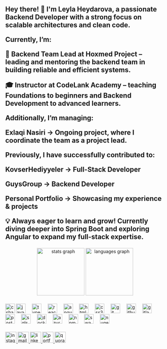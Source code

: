 <h2 align="left">Hey there! 👋 I'm Leyla Heydarova, a passionate Backend Developer with a strong focus on scalable architectures and clean code.

Currently, I’m:

🚀 Backend Team Lead at Hoxmed Project – leading and mentoring the backend team in building reliable and efficient systems.

🎓 Instructor at CodeLank Academy – teaching Foundations to beginners and Backend Development to advanced learners.

Additionally, I’m managing:

Exlaqi Nasiri → Ongoing project, where I coordinate the team as a project lead.

Previously, I have successfully contributed to:

KovserHediyyeler → Full-Stack Developer

GuysGroup → Backend Developer

Personal Portfolio → Showcasing my experience & projects

💡 Always eager to learn and grow! Currently diving deeper into Spring Boot and exploring Angular to expand my full-stack expertise.</h2>

###

<div align="center">
  <img src="https://github-readme-stats.vercel.app/api?username=leylaheydarova&hide_title=false&hide_rank=false&show_icons=true&include_all_commits=true&count_private=true&disable_animations=false&theme=dracula&locale=en&hide_border=false" height="150" alt="stats graph"  />
  <img src="https://github-readme-stats.vercel.app/api/top-langs?username=leylaheydarova&locale=en&hide_title=false&layout=compact&card_width=320&langs_count=5&theme=dracula&hide_border=false" height="150" alt="languages graph"  />
</div>


###

<div align="left">
 <img src="https://cdn.jsdelivr.net/gh/devicons/devicon/icons/csharp/csharp-original.svg" height="30" alt="csharp logo" />
<img src="https://cdn.jsdelivr.net/gh/devicons/devicon/icons/javascript/javascript-original.svg" height="30" alt="javascript logo" />
<img width="12" />
<img src="https://cdn.jsdelivr.net/gh/devicons/devicon/icons/typescript/typescript-original.svg" height="30" alt="typescript logo" />
<img width="12" />
<img src="https://cdn.jsdelivr.net/gh/devicons/devicon/icons/react/react-original.svg" height="30" alt="react logo" />
<img width="12" />
<img src="https://cdn.jsdelivr.net/gh/devicons/devicon/icons/angularjs/angularjs-original.svg" height="30" alt="angular logo" />
<img width="12" />
<img src="https://cdn.jsdelivr.net/gh/devicons/devicon/icons/html5/html5-original.svg" height="30" alt="html5 logo" />
<img width="12" />
<img src="https://cdn.jsdelivr.net/gh/devicons/devicon/icons/css3/css3-original.svg" height="30" alt="css3 logo" />
<img width="12" />
<img src="https://cdn.jsdelivr.net/gh/devicons/devicon/icons/git/git-original.svg" height="30" alt="git logo" />
<img width="12" />
<img src="https://cdn.jsdelivr.net/gh/devicons/devicon/icons/github/github-original.svg" height="30" alt="github logo" />
<img width="12" />
<img src="https://cdn.jsdelivr.net/gh/devicons/devicon/icons/gitlab/gitlab-original.svg" height="30" alt="gitlab logo" />
<img width="12" />
<img src="https://cdn.jsdelivr.net/gh/devicons/devicon/icons/postgresql/postgresql-original.svg" height="30" alt="postgresql logo" />
<img width="12" />
<img src="https://cdn.jsdelivr.net/gh/devicons/devicon/icons/microsoftsqlserver/microsoftsqlserver-plain.svg" height="30" alt="sqlserver logo" />
<img width="12" />
<img src="https://cdn.jsdelivr.net/gh/devicons/devicon/icons/docker/docker-original.svg" height="30" alt="docker logo" />
<img width="12" />
<img src="https://cdn.jsdelivr.net/gh/devicons/devicon/icons/azure/azure-original.svg" height="30" alt="azure logo" />
<img width="12" />
<img src="https://cdn.jsdelivr.net/gh/devicons/devicon/icons/npm/npm-original-wordmark.svg" height="30" alt="npm logo" />
<img width="12" />
<img src="https://cdn.jsdelivr.net/gh/devicons/devicon/icons/swagger/swagger-original.svg" height="30" alt="swagger logo" />
<img width="12" />
<img src="https://cdn.jsdelivr.net/gh/devicons/devicon/icons/nuget/nuget-original.svg" height="30" alt="nuget logo" />
<img width="12" />

</div>

###

<div align="left">
  <a href="https://www.instagram.com/_lilo_heyderove/">
  <img src="https://img.shields.io/static/v1?message=Instagram&logo=instagram&label=&color=E4405F&logoColor=white&labelColor=&style=for-the-badge" height="35" alt="instagram logo" />
</a>
<a href="mailto:lbadalzade@gmail.com">
  <img src="https://img.shields.io/static/v1?message=Gmail&logo=gmail&label=&color=D14836&logoColor=white&labelColor=&style=for-the-badge" height="35" alt="gmail logo" />
</a>
<a href="https://www.linkedin.com/in/leyla-heydarova/">
  <img src="https://img.shields.io/static/v1?message=LinkedIn&logo=linkedin&label=&color=0077B5&logoColor=white&labelColor=&style=for-the-badge" height="35" alt="linkedin logo" />
</a>
  <a href="https://leylaheydarova.vercel.app" target="_blank">
  <img src="https://img.shields.io/static/v1?message=Portfolio&logo=vercel&label=&color=black&logoColor=white&labelColor=&style=for-the-badge" height="35" alt="portfolio link" />
</a>
  <a href="https://www.quora.com/profile/Leyla-Heydarova-2">
  <img src="https://img.shields.io/static/v1?message=Quora&logo=quora&label=&color=B92C2F&logoColor=white&labelColor=&style=for-the-badge" height="35" alt="quora logo" />
</a>
</div>


